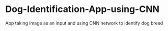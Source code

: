 # Dog-Identification-App-using-CNN
App taking image as an input and using CNN network to identify dog breed
